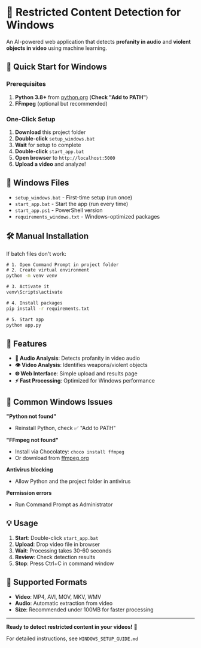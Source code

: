 # 🚫 Restricted Content Detection for Windows

An AI-powered web application that detects **profanity in audio** and **violent objects in video** using machine learning.

## 🚀 Quick Start for Windows

### Prerequisites
1. **Python 3.8+** from [python.org](https://python.org) (**Check "Add to PATH"**)
2. **FFmpeg** (optional but recommended)

### One-Click Setup
1. **Download** this project folder
2. **Double-click** `setup_windows.bat` 
3. **Wait** for setup to complete
4. **Double-click** `start_app.bat`
5. **Open browser** to `http://localhost:5000`
6. **Upload a video** and analyze!

## 📂 Windows Files

- `setup_windows.bat` - First-time setup (run once)
- `start_app.bat` - Start the app (run every time)
- `start_app.ps1` - PowerShell version
- `requirements_windows.txt` - Windows-optimized packages

## 🛠️ Manual Installation

If batch files don't work:

```cmd
# 1. Open Command Prompt in project folder
# 2. Create virtual environment
python -m venv venv

# 3. Activate it
venv\Scripts\activate

# 4. Install packages
pip install -r requirements.txt

# 5. Start app
python app.py
```

## 🎯 Features

- **🎤 Audio Analysis**: Detects profanity in video audio
- **👁️ Video Analysis**: Identifies weapons/violent objects  
- **🌐 Web Interface**: Simple upload and results page
- **⚡ Fast Processing**: Optimized for Windows performance

## 🐛 Common Windows Issues

**"Python not found"**
- Reinstall Python, check ✅ "Add to PATH"

**"FFmpeg not found"**  
- Install via Chocolatey: `choco install ffmpeg`
- Or download from [ffmpeg.org](https://ffmpeg.org)

**Antivirus blocking**
- Allow Python and the project folder in antivirus

**Permission errors**
- Run Command Prompt as Administrator

## 💡 Usage

1. **Start**: Double-click `start_app.bat`
2. **Upload**: Drop video file in browser
3. **Wait**: Processing takes 30-60 seconds
4. **Review**: Check detection results
5. **Stop**: Press Ctrl+C in command window

## 🔧 Supported Formats

- **Video**: MP4, AVI, MOV, MKV, WMV
- **Audio**: Automatic extraction from video
- **Size**: Recommended under 100MB for faster processing

---

**Ready to detect restricted content in your videos!** 🎉

For detailed instructions, see `WINDOWS_SETUP_GUIDE.md`